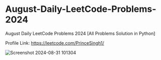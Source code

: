 # August-Daily-LeetCode-Problems-2024
August Daily LeetCode Problems 2024 [All Problems Solution in Python]

Profile Link: https://leetcode.com/PrinceSingh1/

![Screenshot 2024-08-31 101304](https://github.com/user-attachments/assets/125bd546-2df7-423e-9f97-b8dbf5a2757d)
